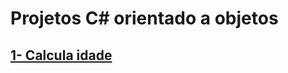 <h1>Projetos C# orientado a objetos</h1>

<a href="https://github.com/GilvanFarias/Calcula-Idade"><h2>1- Calcula idade</h2></a>
